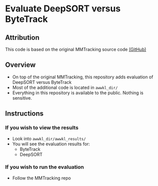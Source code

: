 # Evaluate DeepSORT versus ByteTrack

## Attribution
This code is based on the original MMTracking source code [(GitHub)](https://github.com/open-mmlab/mmtracking)

## Overview
- On top of the original MMTracking, this repository adds evaluation of DeepSORT versus ByteTrack
- Most of the additional code is located in `awwkl_dir/`
- Everything in this repository is available to the public. Nothing is sensitive.

## Instructions

### If you wish to view the results
- Look into `awwkl_dir/awwkl_results/`
- You will see the evaluation results for:
   - ByteTrack
   - DeepSORT

### If you wish to run the evaluation
- Follow the MMTracking repo
